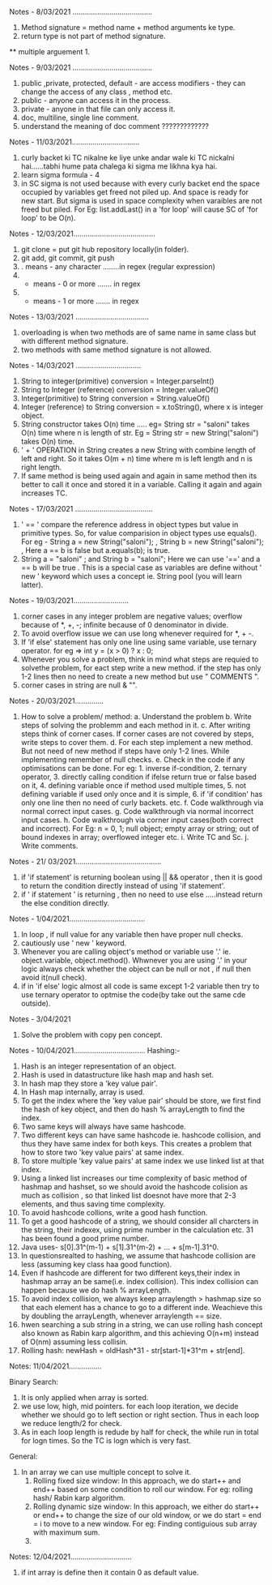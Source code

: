 Notes - 8/03/2021 .......................................
1. Method signature = method name + method arguments ke type.
2. return type is not part of method signature.

**
multiple arguement
1.

Notes - 9/03/2021 .......................................

1. public ,private, protected, default - are access modifiers - they can change the access of any class , method etc.
2. public - anyone can access it in the process.
3. private - anyone in that file can only access it.
4. doc, multiline, single line comment.
5. understand the meaning of doc comment ?????????????

Notes - 11/03/2021.................................
1. curly backet ki TC nikalne ke liye unke andar wale ki TC nickalni hai......tabhi hume pata chalega ki sigma me likhna kya hai.
2. learn sigma formula - 4
3. in SC sigma is not used because with every curly backet end the space occupied by variables get freed  not piled up. And space is ready for new start. But sigma is used in space complexity when varaibles are not freed but piled. For Eg: list.addLast() in a 'for loop' will cause SC of 'for loop' to be O(n).

Notes - 12/03/2021........................................
1. git clone = put git hub repository locally(in folder).
2. git add, git commit, git push
3. . means - any character ........in regex (regular expression)
4. * means - 0 or more ....... in regex
5. + means - 1 or more ....... in regex

Notes - 13/03/2021 ....................................
1. overloading is when two methods are of same name in same class but with different method signature.
2. two methods with same method signature is not allowed.

Notes - 14/03/2021 ................................
1. String to integer(primitive) conversion = Integer.parseInt()
2. String to Integer (reference) conversion = Integer.valueOf()
3. Integer(primitive) to String conversion = String.valueOf()
4. Integer (reference) to String conversion = x.toString(), where x is integer object.
5. String constructor takes O(n) time ..... eg= String str = "saloni" takes O(n) time where n is length of str. Eg = String str = new String("saloni") takes O(n) time.
6. ' + ' OPERATION  in String creates a new String with combine length of left and right. So it takes O(m + n) time where m is left length and n is right length.
7. If same method is being used again and again in same method then its better to call it once and stored it in a variable. Calling it again and again increases TC.

Notes - 17/03/2021 ......................................
1. ' == ' compare the reference address in object types but value in primitive types. So, for value comparision in object types use equals(). For eg - String a = new String("saloni"); , String b = new String("saloni"); , Here a == b is false but a.equals(b); is true.
2. String a = "saloni" ; and String b = "saloni"; Here we can use '==' and a == b will be true . This is a special case as variables are define without ' new ' keyword which uses a concept ie. String pool (you will learn latter).

Notes - 19/03/2021...........................
1. corner cases in any integer problem are negative values; overflow because of *, +, -; infinite because of 0 denominator in divide.
2. To avoid overflow issue we can use long whenever required for *, + -.
3. If 'if else' statement has only one line using same variable, use ternary operator. for eg => int y = (x > 0) ? x : 0;
4. Whenever you solve a problem, think in mind what steps are requied to solvethe problem, for eact step write a new method. if the step has only 1-2 lines then no need to create a new method but use " COMMENTS ".
5. corner cases in string are null & "".

Notes - 20/03/2021..............
1. How to solve a problem/ method:
   a. Understand the problem
   b. Write steps of solving the problemm and each method in it.
   c. After writing steps think of corner cases. If corner cases are not covered by steps, write steps to cover them.
   d. For each step implement a new method. But not need of new method if steps have only 1-2 lines. While implementing remember of null checks.
   e. Check in the code if any optimisations can be done. For eg: 
        1. inverse if-condition, 
        2. ternary operator, 
        3. directly calling condition if ifelse return true or false based on it, 
        4. defining variable once if method used multiple times, 
        5. not defining variable if used only once and it is simple, 
        6. if 'if condition' has only one line then no need of curly backets. etc.
   f. Code walkthrough via normal correct input cases.
   g. Code walkthrough via normal incorrect input cases.
   h. Code walkthrough via corner input cases(both correct and incorrect). For Eg: n = 0, 1; null object; empty array or string; out of bound indexes in array; overflowed integer etc.
   i. Write TC and Sc.
   j. Write comments.

Notes - 21/ 03/2021..........................................
1. if 'if statement' is returning boolean using || && operator , then it is good to return the condition directly instead of using 'if statement'.
2. if ' if statement ' is returning , then no need to use else .....instead return the else condition directly.

Notes - 1/04/2021.....................................
1. In loop , if null value for any variable then have proper null checks.
2. cautiously use ' new ' keyword.
3. Whenever you are calling object's method or variable use '.' ie. object.variable, object.method(). Whwnever you are using '.' in your logic always check whether the object can be null or not , if null then avoid it(null check).
4. if in 'if else' logic almost all code is same except 1-2 variable then try to use ternary operator to optmise the code(by take out the same cde outside).

Notes - 3/04/2021
1. Solve the problem with copy pen concept.

Notes - 10/04/2021...................................
Hashing:-
1. Hash is an integer representation of an object.
2. Hash is used in datastructure like hash map and hash set.
3. In hash map they store a 'key value pair'. 
4. In Hash map internally, array is used.
5. To get the index where the 'key value pair' should be store, we first find the hash of key object,  and then do hash % arrayLength to find the index.
7. Two same keys will always have same hashcode.
8. Two different keys can have same hashcode ie. hashcode collision, and thus they have same index for both keys. This creates a problem that how to store two 'key value pairs' at same index.
9. To store multiple 'key value pairs' at same index we use linked list at that index.
10. Using a linked list increases our time complexity of basic method of hashmap and hashset, so we should avoid the  hashcode colision as much as collision , so that linked list doesnot have more that 2-3 elements, and thus saving time complexity.
11. To avoid hashcode collions, write a good hash function.
12. To get a good hashcode of a string, we should consider all charcters in the string, their indexex, using prime number in the calculation etc. 31 has been found a good prime number.
13. Java uses- s[0].31^(m-1) + s[1].31^(m-2) + ... + s[m-1].31^0.
14. In questionsrealted to hashing, we assume that hashcode collision are less (assuming key class haa good function).
15. Even if hashcode are different for two different keys,their index in hashmap array an be same(i.e. index collision). This index collision can happen because we do hash % arrayLength.
16. To avoid index collision, we always keep arraylength > hashmap.size so that each element  has a chance to go to a different inde. Weachieve this by doubling the arrayLength, whenever arraylength == size.
17. hwen searching a sub string in a string, we can use rolling hash concept also known as Rabin karp algorithm, and this achieving O(n+m) instead of O(nm) assuming less collisin.
18. Rolling hash: newHash = oldHash*31 - str[start-1]*31^m + str[end].

Notes: 11/04/2021................

Binary Search:
1. It is only applied when array is sorted.
2. we use low, high, mid pointers. for each loop iteration, we decide whether we should go to left section or right section. Thus in each loop we reduce length/2 for check.
3. As in each loop length is redude by half for check, the while run in total for logn times. So the TC is logn  which is very fast.

General:
1. In an array we can use multiple concept to solve it. 
    1. Rolling fixed size window: In this approach, we do start++ and end++ based on some condition to roll our window. For eg: rolling hash/ Rabin karp algorithm.
    2. Rolling dynamic size window: In this approach, we either do start++ or end++ to change the size of our old window, or we do start = end = i to move to a new window. For eg: Finding contiguious sub array with maximum sum.
    3. 

Notes: 12/04/2021..............................
1. if int array is define then it contain 0 as default value.


